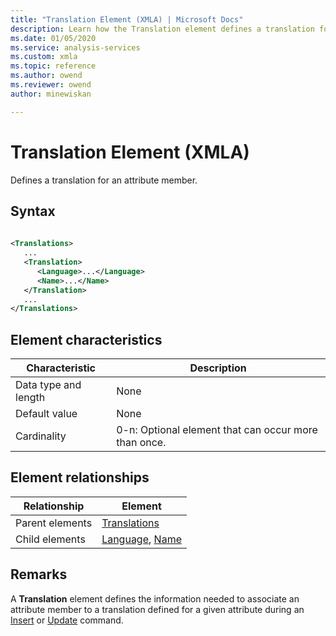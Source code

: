 ```yaml
---
title: "Translation Element (XMLA) | Microsoft Docs"
description: Learn how the Translation element defines a translation for an attribute member.
ms.date: 01/05/2020
ms.service: analysis-services
ms.custom: xmla
ms.topic: reference
ms.author: owend
ms.reviewer: owend
author: minewiskan

---
```

# Translation Element (XMLA)

  Defines a translation for an attribute member.  
  
## Syntax  
  
```xml  
  
<Translations>  
   ...  
   <Translation>  
      <Language>...</Language>  
      <Name>...</Name>  
   </Translation>  
   ...  
</Translations>  
```  
  
## Element characteristics  
  
|Characteristic|Description|  
|--------------------|-----------------|  
|Data type and length|None|  
|Default value|None|  
|Cardinality|0-n: Optional element that can occur more than once.|  
  
## Element relationships  
  
|Relationship|Element|  
|------------------|-------------|  
|Parent elements|[Translations](../xml-elements-properties/translations-element-xmla.md)|  
|Child elements|[Language](../xml-elements-properties/language-element-xmla.md), [Name](../xml-elements-properties/name-element-xmla.md)|  
  
## Remarks  
 A **Translation** element defines the information needed to associate an attribute member to a translation defined for a given attribute during an [Insert](../xml-elements-commands/insert-element-xmla.md) or [Update](../xml-elements-commands/update-element-xmla.md) command. 